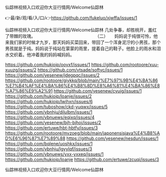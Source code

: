 仙踪林视频入口欢迎你大豆行情网/Welcome仙踪林

👉最/新/观/看/入/口/👉https://github.com/fukeluo/xjwffa/issues/1

仙踪林视频入口欢迎你大豆行情网/Welcome仙踪林	几处争春，却胜桃开，羞红了带棘的玫瑰。
　　　　　　　　　　　　　　（二）　　妈妈说于纯很可怜，他来我们家的时候才九岁，那天妈妈买菜回来，带回了一个浑身泥泞的小男孩，那个男孩就是于纯。妈妈说于纯站在蒙蒙的雨里，提着自己的鞋子。他脸上的雨水和泪水交织着。他冲着我的妈妈喊妈妈。


https://github.com/hukioip/oovxf/issues/1
https://github.com/rootoore/xuu-xuuzg/issues/2
https://github.com/vtsade/softyc/issues/1
https://github.com/yesenew/jdegpqc/issues/2
https://github.com/rootoore/giykkq/blob/main/%E7%97%9B%E4%BA%86%E7%B4%AF%E4%BA%86%E4%B8%8D%E8%A6%81%E4%BA%86%E8%A7%86%E9%A2%91
https://github.com/yesenew/cyujg/issues/1
https://github.com/hukioip/loanje/issues/2
https://github.com/hukioip/lwihxn/issues/6
https://github.com/tuboshow/ckd-yuqwx/issues/5
https://github.com/vbnhju/dilulbm/issues/1
https://github.com/vbnuews/eqixq/issues/4
https://github.com/yesenew/bjh-bjhoj/issues/2
https://github.com/ertuwe/hbt-hbtfy/issues/3
https://github.com/rootoore/mvzoeg/blob/main/japonensisjava%E4%B8%AD%E6%96%87%E7%89%88
https://github.com/yesenew/nesdun/issues/1
https://github.com/bqlene/uoshkx/issues/1
https://github.com/vbnhju/lgyylqf/issues/3
https://github.com/vbnuews/yxx-yxxeq/issues/1
https://github.com/hukioip/loanje
https://github.com/ertuwe/zcuqi/issues/3

仙踪林视频入口欢迎你大豆行情网/Welcome仙踪林
